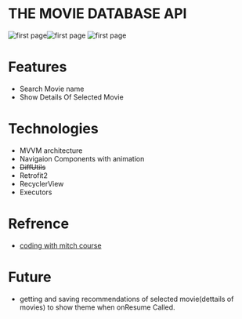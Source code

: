 # THE MOVIE DATABASE API

  ![first page](https://github.com/nima-abdpoor/TMDB/tree/java/app/src/main/res/raw/one.jpg)![first page](https://github.com/nima-abdpoor/TMDB/tree/java/app/src/main/res/raw/two.jpg)
  ![first page](https://github.com/nima-abdpoor/TMDB/tree/java/app/src/main/res/raw/three.jpg)

# Features
 - Search Movie name 
 - Show Details Of Selected Movie
 
# Technologies
 - MVVM architecture
 - Navigaion Components with animation
 - ~~DiffUtils~~
 - Retrofit2
 - RecyclerView
 - Executors
 
# Refrence
 - [coding with mitch course](https://codingwithmitch.com/courses/rest-api-mvvm-retrofit2/)
 

# Future
 - getting and saving recommendations of selected movie(dettails of movies) to show theme when onResume Called.
